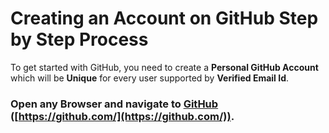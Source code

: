 # Creating an Account on GitHub Step by Step Process

To get started with GitHub, you need to create a **Personal GitHub Account** which will be **Unique** for every user supported by **Verified Email Id**.

### Open any Browser and navigate to [GitHub](https://github.com/) ([https://github.com/](https://github.com/)).  

